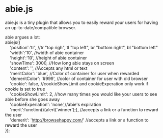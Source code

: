 abie.js
=======

abie.js is a tiny plugin that allows you to easily reward your users for having an up-to-date/compatible browser.


abie argues a lot:<br />
abiejs({<br />
&nbsp;&nbsp;&nbsp;&nbsp;'position':'tr', //tr "top righ", tl "top left", br "bottom right", bl "bottom left"<br />
&nbsp;&nbsp;&nbsp;&nbsp;'width':'10', //width of abie container<br />
&nbsp;&nbsp;&nbsp;&nbsp;'height':'10', //height of abie container<br />
&nbsp;&nbsp;&nbsp;&nbsp;'showTime': 3000, //How long abie stays on screen<br />
&nbsp;&nbsp;&nbsp;&nbsp;'content': '', //Accepts any html or text<br />
&nbsp;&nbsp;&nbsp;&nbsp;'meritColor': 'blue', //Color of container for user when rewarded<br />
&nbsp;&nbsp;&nbsp;&nbsp;'demeritColor': '#999', //color of container for user with old browser<br />
&nbsp;&nbsp;&nbsp;&nbsp;'cookie': false, //cookieShowLimit and cookieExperation only work if cookie is set to true<br />
&nbsp;&nbsp;&nbsp;&nbsp;'cookieShowLimit': 2, //how many times you would like your users to see abie before she goes away<br />
&nbsp;&nbsp;&nbsp;&nbsp;'cookieExperiation': 'none',//abie's expiration<br />
&nbsp;&nbsp;&nbsp;&nbsp;'merit':function(){alert('winner');}, //accepts a link or a function to reward the user<br />
&nbsp;&nbsp;&nbsp;&nbsp;'demerit': 'http://browsehappy.com/' //accepts a link or a function to reward the user<br />
});
